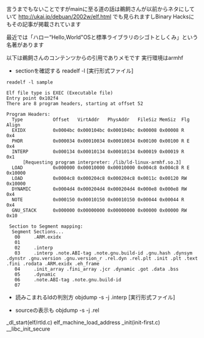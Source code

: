 
言うまでもないことですがmainに至る道の話は鵜飼さんが以前からネタにしていて
http://ukai.jp/debuan/2002w/elf.html
でも見られますしBinary Hacksにもその記事が掲載されています

最近では「ハロー“Hello,World"OSと標準ライブラリのシゴトとしくみ」という名著があります

以下は鵜飼さんのコンテンツからの引用でありメモです
実行環境はarmhf

- sectionを確認する
readelf -l [実行形式ファイル]

```
readelf -l sample                       

Elf file type is EXEC (Executable file)
Entry point 0x102f4
There are 8 program headers, starting at offset 52

Program Headers:
  Type           Offset   VirtAddr   PhysAddr   FileSiz MemSiz  Flg Align
  EXIDX          0x0004bc 0x000104bc 0x000104bc 0x00008 0x00008 R   0x4
  PHDR           0x000034 0x00010034 0x00010034 0x00100 0x00100 R E 0x4
  INTERP         0x000134 0x00010134 0x00010134 0x00019 0x00019 R   0x1
      [Requesting program interpreter: /lib/ld-linux-armhf.so.3]
  LOAD           0x000000 0x00010000 0x00010000 0x004c8 0x004c8 R E 0x10000
  LOAD           0x0004c8 0x000204c8 0x000204c8 0x0011c 0x00120 RW  0x10000
  DYNAMIC        0x0004d4 0x000204d4 0x000204d4 0x000e8 0x000e8 RW  0x4
  NOTE           0x000150 0x00010150 0x00010150 0x00044 0x00044 R   0x4
  GNU_STACK      0x000000 0x00000000 0x00000000 0x00000 0x00000 RW  0x10

 Section to Segment mapping:
  Segment Sections...
   00     .ARM.exidx 
   01     
   02     .interp 
   03     .interp .note.ABI-tag .note.gnu.build-id .gnu.hash .dynsym .dynstr .gnu.version .gnu.version_r .rel.dyn .rel.plt .init .plt .text .fini .rodata .ARM.exidx .eh_frame 
   04     .init_array .fini_array .jcr .dynamic .got .data .bss 
   05     .dynamic 
   06     .note.ABI-tag .note.gnu.build-id 
   07     
```


- 読みこまれるldの判別方
objdump -s -j .interp [実行形式ファイル]

- sourceの表示も
objdump -s -j .rel

_dl_start(elf/rtld.c)
  elf_machine_load_address
    _init(init-first.c)
      __libc_init_secure
